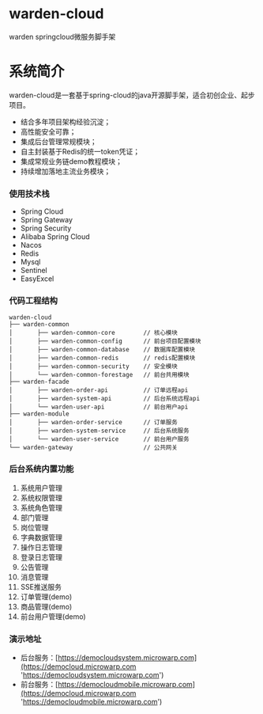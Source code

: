 # warden-cloud
warden springcloud微服务脚手架

# 系统简介
warden-cloud是一套基于spring-cloud的java开源脚手架，适合初创企业、起步项目。
* 结合多年项目架构经验沉淀；
* 高性能安全可靠；
* 集成后台管理常规模块；
* 自主封装基于Redis的统一token凭证；
* 集成常规业务链demo教程模块；
* 持续增加落地主流业务模块；

### 使用技术栈
* Spring Cloud
* Spring Gateway
* Spring Security
* Alibaba Spring Cloud
* Nacos
* Redis
* Mysql
* Sentinel
* EasyExcel

### 代码工程结构
```
warden-cloud
├── warden-common
│       ├── warden-common-core        // 核心模块
│       ├── warden-common-config      // 前台项目配置模块
│       ├── warden-common-database    // 数据库配置模块
│       ├── warden-common-redis       // redis配置模块
│       ├── warden-common-security    // 安全模块
│       └── warden-common-forestage   // 前台共用模块
├── warden-facade
│       ├── warden-order-api          // 订单远程api
│       ├── warden-system-api         // 后台系统远程api
│       └── warden-user-api           // 前台用户api
├── warden-module
│       ├── warden-order-service      // 订单服务
│       ├── warden-system-service     // 后台系统服务
│       └── warden-user-service       // 前台用户服务
└── warden-gateway                    // 公共网关
```

### 后台系统内置功能
1. 系统用户管理
2. 系统权限管理
3. 系统角色管理
4. 部门管理
5. 岗位管理
6. 字典数据管理
7. 操作日志管理
8. 登录日志管理
9. 公告管理
10. 消息管理
11. SSE推送服务
11. 订单管理(demo)
12. 商品管理(demo)
13. 前台用户管理(demo)

### 演示地址
* 后台服务：[https://democloudsystem.microwarp.com](https://democloud.microwarp.com 'https://democloudsystem.microwarp.com')
* 前台服务：[https://democloudmobile.microwarp.com](https://democloud.microwarp.com 'https://democloudmobile.microwarp.com')


